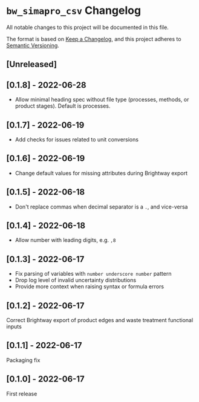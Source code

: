 # `bw_simapro_csv` Changelog

All notable changes to this project will be documented in this file.

The format is based on [Keep a Changelog](https://keepachangelog.com/en/1.0.0/),
and this project adheres to [Semantic Versioning](https://semver.org/spec/v2.0.0.html).

## [Unreleased]

## [0.1.8] - 2022-06-28

* Allow minimal heading spec without file type (processes, methods, or product stages). Default is processes.

## [0.1.7] - 2022-06-19

* Add checks for issues related to unit conversions

## [0.1.6] - 2022-06-19

* Change default values for missing attributes during Brightway export

## [0.1.5] - 2022-06-18

* Don't replace commas when decimal separator is a `.`, and vice-versa

## [0.1.4] - 2022-06-18

* Allow number with leading digits, e.g. `,8`

## [0.1.3] - 2022-06-17

* Fix parsing of variables with `number underscore number` pattern
* Drop log level of invalid uncertainty distributions
* Provide more context when raising syntax or formula errors

## [0.1.2] - 2022-06-17

Correct Brightway export of product edges and waste treatment functional inputs

## [0.1.1] - 2022-06-17

Packaging fix

## [0.1.0] - 2022-06-17

First release

